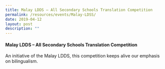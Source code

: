 ```yaml
---
title: Malay LDDS – All Secondary Schools Translation Competition
permalink: /resources/events/Malay-LDSS/
date: 2019-04-12
layout: post
description: ""
---
```

#### Malay LDDS – All Secondary Schools Translation Competition

An initiative of the Malay LDDS, this competition keeps alive our emphasis on bilingualism.